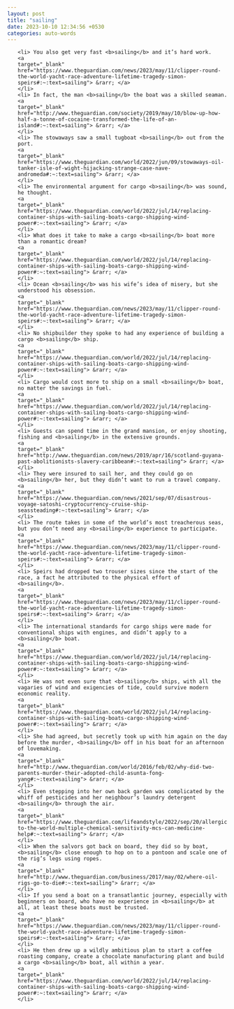 ```yaml
---
layout: post
title: "sailing"
date: 2023-10-10 12:34:56 +0530
categories: auto-words
---
```

<ol>

    <li> You also get very fast <b>sailing</b> and it’s hard work.
    <a 
    target="_blank" 
    href="https://www.theguardian.com/news/2023/may/11/clipper-round-the-world-yacht-race-adventure-lifetime-tragedy-simon-speirs#:~:text=sailing"> &rarr; </a>
    </li>
    <li> In fact, the man <b>sailing</b> the boat was a skilled seaman.
    <a 
    target="_blank" 
    href="http://www.theguardian.com/society/2019/may/10/blow-up-how-half-a-tonne-of-cocaine-transformed-the-life-of-an-island#:~:text=sailing"> &rarr; </a>
    </li>
    <li> The stowaways saw a small tugboat <b>sailing</b> out from the port.
    <a 
    target="_blank" 
    href="https://www.theguardian.com/world/2022/jun/09/stowaways-oil-tanker-isle-of-wight-hijacking-strange-case-nave-andromeda#:~:text=sailing"> &rarr; </a>
    </li>
    <li> The environmental argument for cargo <b>sailing</b> was sound, he thought.
    <a 
    target="_blank" 
    href="https://www.theguardian.com/world/2022/jul/14/replacing-container-ships-with-sailing-boats-cargo-shipping-wind-power#:~:text=sailing"> &rarr; </a>
    </li>
    <li> What does it take to make a cargo <b>sailing</b> boat more than a romantic dream?
    <a 
    target="_blank" 
    href="https://www.theguardian.com/world/2022/jul/14/replacing-container-ships-with-sailing-boats-cargo-shipping-wind-power#:~:text=sailing"> &rarr; </a>
    </li>
    <li> Ocean <b>sailing</b> was his wife’s idea of misery, but she understood his obsession.
    <a 
    target="_blank" 
    href="https://www.theguardian.com/news/2023/may/11/clipper-round-the-world-yacht-race-adventure-lifetime-tragedy-simon-speirs#:~:text=sailing"> &rarr; </a>
    </li>
    <li> No shipbuilder they spoke to had any experience of building a cargo <b>sailing</b> ship.
    <a 
    target="_blank" 
    href="https://www.theguardian.com/world/2022/jul/14/replacing-container-ships-with-sailing-boats-cargo-shipping-wind-power#:~:text=sailing"> &rarr; </a>
    </li>
    <li> Cargo would cost more to ship on a small <b>sailing</b> boat, no matter the savings in fuel.
    <a 
    target="_blank" 
    href="https://www.theguardian.com/world/2022/jul/14/replacing-container-ships-with-sailing-boats-cargo-shipping-wind-power#:~:text=sailing"> &rarr; </a>
    </li>
    <li> Guests can spend time in the grand mansion, or enjoy shooting, fishing and <b>sailing</b> in the extensive grounds.
    <a 
    target="_blank" 
    href="http://www.theguardian.com/news/2019/apr/16/scotland-guyana-past-abolitionists-slavery-caribbean#:~:text=sailing"> &rarr; </a>
    </li>
    <li> They were insured to sail her, and they could go on <b>sailing</b> her, but they didn’t want to run a travel company.
    <a 
    target="_blank" 
    href="https://www.theguardian.com/news/2021/sep/07/disastrous-voyage-satoshi-cryptocurrency-cruise-ship-seassteading#:~:text=sailing"> &rarr; </a>
    </li>
    <li> The route takes in some of the world’s most treacherous seas, but you don’t need any <b>sailing</b> experience to participate.
    <a 
    target="_blank" 
    href="https://www.theguardian.com/news/2023/may/11/clipper-round-the-world-yacht-race-adventure-lifetime-tragedy-simon-speirs#:~:text=sailing"> &rarr; </a>
    </li>
    <li> Speirs had dropped two trouser sizes since the start of the race, a fact he attributed to the physical effort of <b>sailing</b>.
    <a 
    target="_blank" 
    href="https://www.theguardian.com/news/2023/may/11/clipper-round-the-world-yacht-race-adventure-lifetime-tragedy-simon-speirs#:~:text=sailing"> &rarr; </a>
    </li>
    <li> The international standards for cargo ships were made for conventional ships with engines, and didn’t apply to a <b>sailing</b> boat.
    <a 
    target="_blank" 
    href="https://www.theguardian.com/world/2022/jul/14/replacing-container-ships-with-sailing-boats-cargo-shipping-wind-power#:~:text=sailing"> &rarr; </a>
    </li>
    <li> He was not even sure that <b>sailing</b> ships, with all the vagaries of wind and exigencies of tide, could survive modern economic reality.
    <a 
    target="_blank" 
    href="https://www.theguardian.com/world/2022/jul/14/replacing-container-ships-with-sailing-boats-cargo-shipping-wind-power#:~:text=sailing"> &rarr; </a>
    </li>
    <li> She had agreed, but secretly took up with him again on the day before the murder, <b>sailing</b> off in his boat for an afternoon of lovemaking.
    <a 
    target="_blank" 
    href="http://www.theguardian.com/world/2016/feb/02/why-did-two-parents-murder-their-adopted-child-asunta-fong-yang#:~:text=sailing"> &rarr; </a>
    </li>
    <li> Even stepping into her own back garden was complicated by the whiff of pesticides and her neighbour’s laundry detergent <b>sailing</b> through the air.
    <a 
    target="_blank" 
    href="https://www.theguardian.com/lifeandstyle/2022/sep/20/allergic-to-the-world-multiple-chemical-sensitivity-mcs-can-medicine-help#:~:text=sailing"> &rarr; </a>
    </li>
    <li> When the salvors got back on board, they did so by boat, <b>sailing</b> close enough to hop on to a pontoon and scale one of the rig’s legs using ropes.
    <a 
    target="_blank" 
    href="http://www.theguardian.com/business/2017/may/02/where-oil-rigs-go-to-die#:~:text=sailing"> &rarr; </a>
    </li>
    <li> If you send a boat on a transatlantic journey, especially with beginners on board, who have no experience in <b>sailing</b> at all, at least these boats must be trusted.
    <a 
    target="_blank" 
    href="https://www.theguardian.com/news/2023/may/11/clipper-round-the-world-yacht-race-adventure-lifetime-tragedy-simon-speirs#:~:text=sailing"> &rarr; </a>
    </li>
    <li> He then drew up a wildly ambitious plan to start a coffee roasting company, create a chocolate manufacturing plant and build a cargo <b>sailing</b> boat, all within a year.
    <a 
    target="_blank" 
    href="https://www.theguardian.com/world/2022/jul/14/replacing-container-ships-with-sailing-boats-cargo-shipping-wind-power#:~:text=sailing"> &rarr; </a>
    </li>